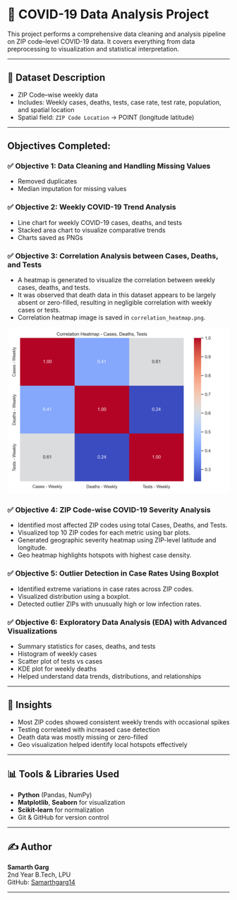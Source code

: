 # 🦠 COVID-19 Data Analysis Project

This project performs a comprehensive data cleaning and analysis pipeline on ZIP code–level COVID-19 data. It covers everything from data preprocessing to visualization and statistical interpretation.

---

## 📁 Dataset Description

- ZIP Code–wise weekly data
- Includes: Weekly cases, deaths, tests, case rate, test rate, population, and spatial location
- Spatial field: `ZIP Code Location` → POINT (longitude latitude)

---

## Objectives Completed:

### ✅ Objective 1: Data Cleaning and Handling Missing Values
- Removed duplicates
- Median imputation for missing values

### ✅ Objective 2: Weekly COVID-19 Trend Analysis
- Line chart for weekly COVID-19 cases, deaths, and tests
- Stacked area chart to visualize comparative trends
- Charts saved as PNGs

### ✅ Objective 3: Correlation Analysis between Cases, Deaths, and Tests
- A heatmap is generated to visualize the correlation between weekly cases, deaths, and tests.
- It was observed that death data in this dataset appears to be largely absent or zero-filled, resulting in negligible correlation with weekly cases or tests.
- Correlation heatmap image is saved in `correlation_heatmap.png`.

![Correlation Heatmap](images/correlation_heatmap.png)

### ✅ Objective 4: ZIP Code-wise COVID-19 Severity Analysis

- Identified most affected ZIP codes using total Cases, Deaths, and Tests.
- Visualized top 10 ZIP codes for each metric using bar plots.
- Generated geographic severity heatmap using ZIP-level latitude and longitude.
- Geo heatmap highlights hotspots with highest case density.

### ✅ Objective 5: Outlier Detection in Case Rates Using Boxplot

- Identified extreme variations in case rates across ZIP codes.
- Visualized distribution using a boxplot.
- Detected outlier ZIPs with unusually high or low infection rates.

### ✅ Objective 6: Exploratory Data Analysis (EDA) with Advanced Visualizations

- Summary statistics for cases, deaths, and tests
- Histogram of weekly cases
- Scatter plot of tests vs cases
- KDE plot for weekly deaths
- Helped understand data trends, distributions, and relationships

---

## 🧠 Insights

- Most ZIP codes showed consistent weekly trends with occasional spikes
- Testing correlated with increased case detection
- Death data was mostly missing or zero-filled
- Geo visualization helped identify local hotspots effectively

---

## 📊 Tools & Libraries Used

- **Python** (Pandas, NumPy)
- **Matplotlib**, **Seaborn** for visualization
- **Scikit-learn** for normalization
- Git & GitHub for version control

---

## ✍️ Author

**Samarth Garg**  
2nd Year B.Tech, LPU  
GitHub: [Samarthgarg14](https://github.com/Samarthgarg14)

---
